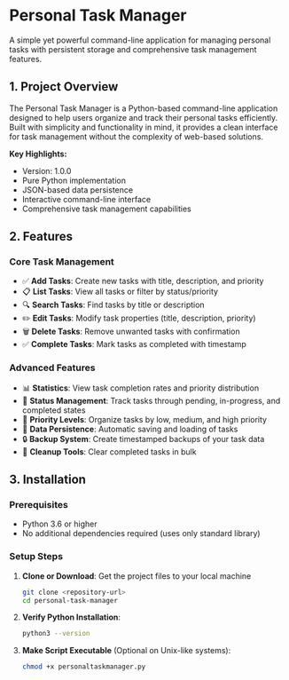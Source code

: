 # Personal Task Manager

A simple yet powerful command-line application for managing personal tasks with persistent storage and comprehensive task management features.

## 1. Project Overview

The Personal Task Manager is a Python-based command-line application designed to help users organize and track their personal tasks efficiently. Built with simplicity and functionality in mind, it provides a clean interface for task management without the complexity of web-based solutions.

**Key Highlights:**

- Version: 1.0.0
- Pure Python implementation
- JSON-based data persistence
- Interactive command-line interface
- Comprehensive task management capabilities

## 2. Features

### Core Task Management

- ✅ **Add Tasks**: Create new tasks with title, description, and priority
- 📋 **List Tasks**: View all tasks or filter by status/priority
- 🔍 **Search Tasks**: Find tasks by title or description
- ✏️ **Edit Tasks**: Modify task properties (title, description, priority)
- 🗑️ **Delete Tasks**: Remove unwanted tasks with confirmation
- ✅ **Complete Tasks**: Mark tasks as completed with timestamp

### Advanced Features

- 📊 **Statistics**: View task completion rates and priority distribution
- 🔄 **Status Management**: Track tasks through pending, in-progress, and completed states
- 🎯 **Priority Levels**: Organize tasks by low, medium, and high priority
- 💾 **Data Persistence**: Automatic saving and loading of tasks
- 🔒 **Backup System**: Create timestamped backups of your task data
- 🧹 **Cleanup Tools**: Clear completed tasks in bulk

## 3. Installation

### Prerequisites

- Python 3.6 or higher
- No additional dependencies required (uses only standard library)

### Setup Steps

1. **Clone or Download**: Get the project files to your local machine

   ```bash
   git clone <repository-url>
   cd personal-task-manager
   ```

2. **Verify Python Installation**:

   ```bash
   python3 --version
   ```

3. **Make Script Executable** (Optional on Unix-like systems):
   ```bash
   chmod +x personaltaskmanager.py
   ```
